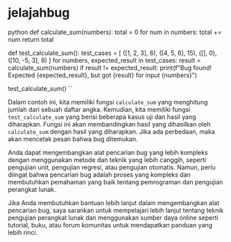 # jelajahbug
python
def calculate_sum(numbers):
    total = 0
    for num in numbers:
        total += num
    return total

def test_calculate_sum():
    test_cases = [
        ([1, 2, 3], 6),
        ([4, 5, 6], 15),
        ([], 0),
        ([10, -5, 3], 8)
    ]
    for numbers, expected_result in test_cases:
        result = calculate_sum(numbers)
        if result != expected_result:
            print(f"Bug found! Expected {expected_result}, but got {result} for input {numbers}")

test_calculate_sum()
``

Dalam contoh ini, kita memiliki fungsi `calculate_sum` yang menghitung jumlah dari sebuah daftar angka. Kemudian, kita memiliki fungsi `test_calculate_sum` yang berisi beberapa kasus uji dan hasil yang diharapkan. Fungsi ini akan membandingkan hasil yang dihasilkan oleh `calculate_sum` dengan hasil yang diharapkan. Jika ada perbedaan, maka akan mencetak pesan bahwa bug ditemukan.

Anda dapat mengembangkan alat pencarian bug yang lebih kompleks dengan menggunakan metode dan teknik yang lebih canggih, seperti pengujian unit, pengujian regresi, atau pengujian otomatis. Namun, perlu diingat bahwa pencarian bug adalah proses yang kompleks dan membutuhkan pemahaman yang baik tentang pemrograman dan pengujian perangkat lunak.

Jika Anda membutuhkan bantuan lebih lanjut dalam mengembangkan alat pencarian bug, saya sarankan untuk mempelajari lebih lanjut tentang teknik pengujian perangkat lunak dan menggunakan sumber daya online seperti tutorial, buku, atau forum komunitas untuk mendapatkan panduan yang lebih rinci.
